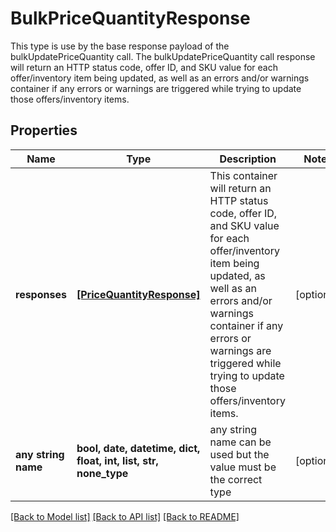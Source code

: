 # BulkPriceQuantityResponse

This type is use by the base response payload of the bulkUpdatePriceQuantity call. The bulkUpdatePriceQuantity call response will return an HTTP status code, offer ID, and SKU value for each offer/inventory item being updated, as well as an errors and/or warnings container if any errors or warnings are triggered while trying to update those offers/inventory items.

## Properties
Name | Type | Description | Notes
------------ | ------------- | ------------- | -------------
**responses** | [**[PriceQuantityResponse]**](PriceQuantityResponse.md) | This container will return an HTTP status code, offer ID, and SKU value for each offer/inventory item being updated, as well as an errors and/or warnings container if any errors or warnings are triggered while trying to update those offers/inventory items. | [optional] 
**any string name** | **bool, date, datetime, dict, float, int, list, str, none_type** | any string name can be used but the value must be the correct type | [optional]

[[Back to Model list]](../README.md#documentation-for-models) [[Back to API list]](../README.md#documentation-for-api-endpoints) [[Back to README]](../README.md)


